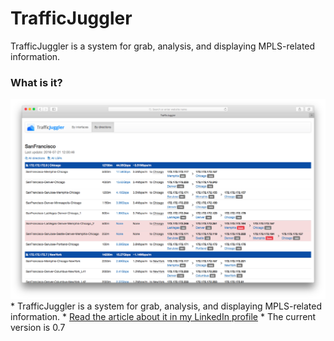 # TrafficJuggler
TrafficJuggler is a system for grab, analysis, and displaying MPLS-related information.

### What is it? ###

<img src="https://raw.githubusercontent.com/Pavel-Polyakov/trafficjuggler/master/Img/Screenshot.png" alt="TrafficJuggler"/>
* TrafficJuggler is a system for grab, analysis, and displaying MPLS-related information.
* <a href="https://www.linkedin.com/pulse/trafficjuggler-my-project-pavel-polyakov?trk=prof-post"> Read the article about it in my LinkedIn profile</a>
* The current version is 0.7
